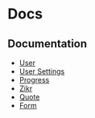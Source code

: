 # Docs

## Documentation

- [User][]
- [User Settings][]
- [Progress][]
- [Zikr][]
- [Quote][]
- [Form][]

[User]: ./docs/user.md
[User Settings]: ./docs/user_settings.md
[Progress]: ./docs/progress.md
[Zikr]: ./docs/zikr.md
[Quote]: ./docs/quote.md
[Form]: ./docs/form.md
